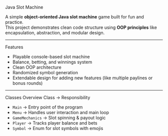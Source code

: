 Java Slot Machine

A simple **object-oriented Java slot machine** game built for fun and practice.  
This project demonstrates clean code structure using **OOP principles** like encapsulation, abstraction, and modular design.

---

Features
* Playable console-based slot machine
* Balance, betting, and winnings system
* Clean OOP architecture
* Randomized symbol generation
* Extendable design for adding new features (like multiple paylines or bonus rounds)

---

Classes Overview
Class -> Responsibility

* `Main` → Entry point of the program
* `Menu` → Handles user interaction and main loop
* `GameMechanics` → Slot spinning & payout logic
* `Player` → Tracks player balance and bets
* `Symbol` → Enum for slot symbols with emojis
